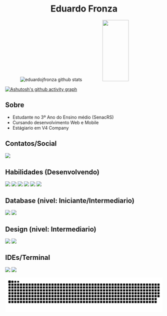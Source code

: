 <h1 align="center">Eduardo Fronza</h1>

<div align="center">  
  <img width="49%" height="195px" src="https://github-readme-stats.vercel.app/api?username=eduardojfronza&show_icons=true&count_private=true&hide_border=true&title_color=e9c044&icon_color=e9c0444&text_color=e9c044&bg_color=0d1117" alt="eduardojfronza github stats" /> 
  <img width="41%" height="195px" src="https://github-readme-stats.vercel.app/api/top-langs/?username=eduardojfronza&layout=compact&hide_border=true&title_color=e9c044&text_color=e9c044&bg_color=0d1117" />
</div>

[![Ashutosh's github activity graph](https://github-readme-activity-graph.cyclic.app/graph?username=eduardojfronza&bg_color=0d1117&color=e9c044&line=dc1919&point=CE7E00&area=true&hide_border=true)](https://github.com/ashutosh00710/github-readme-activity-graph)

## Sobre
- Estudante no 3º Ano do Ensino médio (SenacRS)
- Cursando desenvolvimento Web e Mobile
- Estágiario em V4 Company

## Contatos/Social
<a href="https://br.linkedin.com/in/eduardo-fronza-49a435233" ><img src="https://img.shields.io/badge/LinkedIn-0077B5?style=for-the-badge&logo=linkedin&logoColor=white" target="_blank" ></a>

## Habilidades (Desenvolvendo)

<img src="https://img.shields.io/badge/HTML5-E34F26?style=for-the-badge&logo=html5&logoColor=white"> <img src="https://img.shields.io/badge/CSS3-1572B6?style=for-the-badge&logo=css3&logoColor=white"> <img src="https://img.shields.io/badge/Python-3776AB?style=for-the-badge&logo=python&logoColor=white"> <img src="https://img.shields.io/badge/JavaScript-F7DF1E?style=for-the-badge&logo=javascript&logoColor=black"> <img 
src="https://shields.io/badge/react-black?logo=react&style=for-the-badge"> <img 
src="https://shields.io/badge/TypeScript-3178C6?logo=TypeScript&logoColor=FFF&style=flat-square">  

## Database (nivel: Iniciante/Intermediario)

<img src="https://img.shields.io/badge/MySQL-005C84?style=for-the-badge&logo=mysql&logoColor=white"> <img src="https://img.shields.io/badge/PostgreSQL-316192?style=for-the-badge&logo=postgresql&logoColor=white">

## Design (nivel: Intermediario)

<img src="https://img.shields.io/badge/Figma-F24E1E?style=for-the-badge&logo=figma&logoColor=white"> <img src="https://img.shields.io/badge/Canva-%2300C4CC.svg?&style=for-the-badge&logo=Canva&logoColor=white">

## IDEs/Terminal

<img src="https://img.shields.io/badge/Visual_Studio_Code-0078D4?style=for-the-badge&logo=visual%20studio%20code&logoColor=white"> <img src="https://img.shields.io/badge/GIT-E44C30?style=for-the-badge&logo=git&logoColor=white">

![Snake animation](https://github.com/LeonardoFronza/LeonardoFronza/blob/output/github-contribution-grid-snake.svg)
